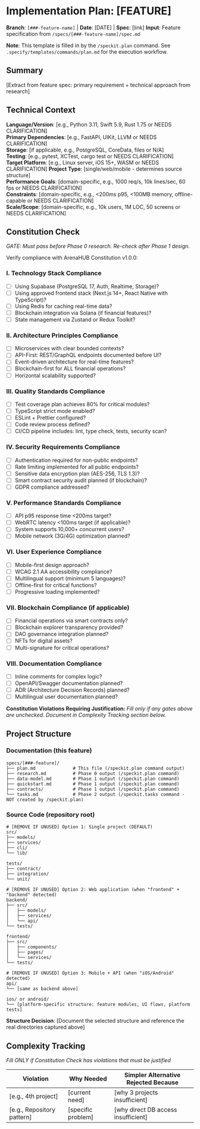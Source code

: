 # Implementation Plan: [FEATURE]

**Branch**: `[###-feature-name]` | **Date**: [DATE] | **Spec**: [link]
**Input**: Feature specification from `/specs/[###-feature-name]/spec.md`

**Note**: This template is filled in by the `/speckit.plan` command. See `.specify/templates/commands/plan.md` for the execution workflow.

## Summary

[Extract from feature spec: primary requirement + technical approach from research]

## Technical Context

<!--
  ACTION REQUIRED: Replace the content in this section with the technical details
  for the project. The structure here is presented in advisory capacity to guide
  the iteration process.
-->

**Language/Version**: [e.g., Python 3.11, Swift 5.9, Rust 1.75 or NEEDS CLARIFICATION]  
**Primary Dependencies**: [e.g., FastAPI, UIKit, LLVM or NEEDS CLARIFICATION]  
**Storage**: [if applicable, e.g., PostgreSQL, CoreData, files or N/A]  
**Testing**: [e.g., pytest, XCTest, cargo test or NEEDS CLARIFICATION]  
**Target Platform**: [e.g., Linux server, iOS 15+, WASM or NEEDS CLARIFICATION]
**Project Type**: [single/web/mobile - determines source structure]  
**Performance Goals**: [domain-specific, e.g., 1000 req/s, 10k lines/sec, 60 fps or NEEDS CLARIFICATION]  
**Constraints**: [domain-specific, e.g., <200ms p95, <100MB memory, offline-capable or NEEDS CLARIFICATION]  
**Scale/Scope**: [domain-specific, e.g., 10k users, 1M LOC, 50 screens or NEEDS CLARIFICATION]

## Constitution Check

*GATE: Must pass before Phase 0 research. Re-check after Phase 1 design.*

Verify compliance with ArenaHUB Constitution v1.0.0:

### I. Technology Stack Compliance
- [ ] Using Supabase (PostgreSQL 17, Auth, Realtime, Storage)?
- [ ] Using approved frontend stack (Next.js 14+, React Native with TypeScript)?
- [ ] Using Redis for caching real-time data?
- [ ] Blockchain integration via Solana (if financial features)?
- [ ] State management via Zustand or Redux Toolkit?

### II. Architecture Principles Compliance
- [ ] Microservices with clear bounded contexts?
- [ ] API-First: REST/GraphQL endpoints documented before UI?
- [ ] Event-driven architecture for real-time features?
- [ ] Blockchain-first for ALL financial operations?
- [ ] Horizontal scalability supported?

### III. Quality Standards Compliance
- [ ] Test coverage plan achieves 80% for critical modules?
- [ ] TypeScript strict mode enabled?
- [ ] ESLint + Prettier configured?
- [ ] Code review process defined?
- [ ] CI/CD pipeline includes: lint, type check, tests, security scan?

### IV. Security Requirements Compliance
- [ ] Authentication required for non-public endpoints?
- [ ] Rate limiting implemented for all public endpoints?
- [ ] Sensitive data encryption plan (AES-256, TLS 1.3)?
- [ ] Smart contract security audit planned (if blockchain)?
- [ ] GDPR compliance addressed?

### V. Performance Standards Compliance
- [ ] API p95 response time <200ms target?
- [ ] WebRTC latency <100ms target (if applicable)?
- [ ] System supports 10,000+ concurrent users?
- [ ] Mobile network (3G/4G) optimization planned?

### VI. User Experience Compliance
- [ ] Mobile-first design approach?
- [ ] WCAG 2.1 AA accessibility compliance?
- [ ] Multilingual support (minimum 5 languages)?
- [ ] Offline-first for critical functions?
- [ ] Progressive loading implemented?

### VII. Blockchain Compliance (if applicable)
- [ ] Financial operations via smart contracts only?
- [ ] Blockchain explorer transparency provided?
- [ ] DAO governance integration planned?
- [ ] NFTs for digital assets?
- [ ] Multi-signature for critical operations?

### VIII. Documentation Compliance
- [ ] Inline comments for complex logic?
- [ ] OpenAPI/Swagger documentation planned?
- [ ] ADR (Architecture Decision Records) planned?
- [ ] Multilingual user documentation planned?

**Constitution Violations Requiring Justification:**
*Fill only if any gates above are unchecked. Document in Complexity Tracking section below.*

## Project Structure

### Documentation (this feature)

```
specs/[###-feature]/
├── plan.md              # This file (/speckit.plan command output)
├── research.md          # Phase 0 output (/speckit.plan command)
├── data-model.md        # Phase 1 output (/speckit.plan command)
├── quickstart.md        # Phase 1 output (/speckit.plan command)
├── contracts/           # Phase 1 output (/speckit.plan command)
└── tasks.md             # Phase 2 output (/speckit.tasks command - NOT created by /speckit.plan)
```

### Source Code (repository root)
<!--
  ACTION REQUIRED: Replace the placeholder tree below with the concrete layout
  for this feature. Delete unused options and expand the chosen structure with
  real paths (e.g., apps/admin, packages/something). The delivered plan must
  not include Option labels.
-->

```
# [REMOVE IF UNUSED] Option 1: Single project (DEFAULT)
src/
├── models/
├── services/
├── cli/
└── lib/

tests/
├── contract/
├── integration/
└── unit/

# [REMOVE IF UNUSED] Option 2: Web application (when "frontend" + "backend" detected)
backend/
├── src/
│   ├── models/
│   ├── services/
│   └── api/
└── tests/

frontend/
├── src/
│   ├── components/
│   ├── pages/
│   └── services/
└── tests/

# [REMOVE IF UNUSED] Option 3: Mobile + API (when "iOS/Android" detected)
api/
└── [same as backend above]

ios/ or android/
└── [platform-specific structure: feature modules, UI flows, platform tests]
```

**Structure Decision**: [Document the selected structure and reference the real
directories captured above]

## Complexity Tracking

*Fill ONLY if Constitution Check has violations that must be justified*

| Violation | Why Needed | Simpler Alternative Rejected Because |
|-----------|------------|-------------------------------------|
| [e.g., 4th project] | [current need] | [why 3 projects insufficient] |
| [e.g., Repository pattern] | [specific problem] | [why direct DB access insufficient] |

